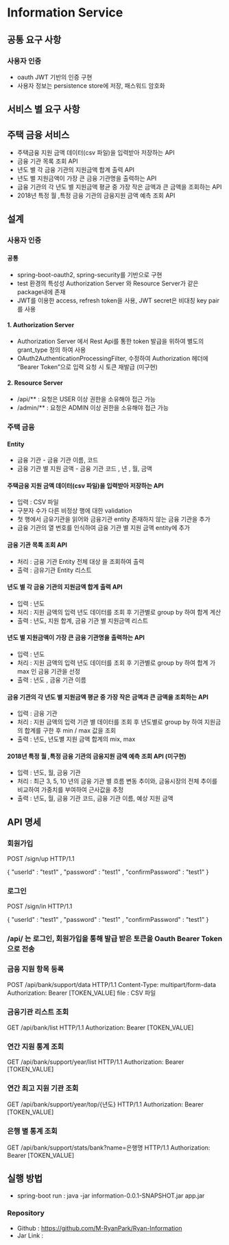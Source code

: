 # Information Service

## 공통 요구 사항
### 사용자 인증
* oauth JWT 기반의 인증 구현
* 사용자 정보는 persistence store에 저장, 패스워드 암호화  

## 서비스 별 요구 사항
## 주택 금융 서비스
* 주택금융 지원 금액 데이터(csv 파일)을 입력받아 저장하는 API
* 금융 기관 목록 조회 API
* 년도 별 각 금융 기관의 지원금액 합계 출력 API
* 년도 별 지원금액이 가장 큰 금융 기관명을 출력하는 API 
* 금융 기관의 각 년도 별 지원금액 평균 중 가장 작은 금액과 큰 금액을 조회하는 API
* 2018년 특정 월 ,특정 금융 기관의 금융지원 금액 예측 조회 API

## 설계

### 사용자 인증
#### 공통
* spring-boot-oauth2, spring-security를 기반으로 구현
* test 환경의 특성성 Authorization Server 와 Resource Server가 같은 package내에 존재
* JWT를 이용한 access, refresh token을 사용, JWT secret은 비대칭 key pair를 사용
#### 1. Authorization Server
* Authorization Server 에서 Rest Api를 통한 token 발급을 위하여 별도의 grant_type 정의 하여 사용
* OAuth2AuthenticationProcessingFilter, 수정하여  Authorization 헤더에 “Bearer Token”으로 입력 요청 시 토큰 재발급 (미구현)
#### 2. Resource Server
* /api/** : 요청은 USER 이상 권한을 소유해야 접근 가능
* /admin/** : 요청은 ADMIN 이상 권한을 소유해야 접근 가능 


### 주택 금융
#### Entity
* 금융 기관 - 금융 기관 이름, 코드 
* 금융 기관 별 지원 금액 - 금융 기관 코드 , 년 , 월, 금액
#### 주택금융 지원 금액 데이터(csv 파일)을 입력받아 저장하는 API
* 입력 : CSV 파일 
* 구분자 수가 다른 비정상 행에 대한 validation
* 첫 행에서 금유기관을 읽어와 금융기관 entity 존재하지 않는 금융 기관을 추가
* 금융 기관의 열 번호를 인식하여 금융 기관 별 지원 금액 entity에 추가 
#### 금융 기관 목록 조회 API
* 처리 : 금융 기관 Entity 전체 대상 을 조회하여 출력 
* 출력 : 금유기관 Entity 리스트 
#### 년도 별 각 금융 기관의 지원금액 합계 출력 API
* 입력 : 년도
* 처리 : 지원 금액의 입력 년도 데이터를 조회 후 기관별로 group by 하여 합계 계산
* 출력 : 년도, 지원 합계, 금융 기관 별 지원금액 리스트 
#### 년도 별 지원금액이 가장 큰 금융 기관명을 출력하는 API
* 입력 : 년도 
* 처리 : 지원 금액의 입력 년도 데이터를 조회 후 기관별로 group by 하여 합계 가 max 인 금융 기관을 선정
* 출력 : 년도 , 금융 기관 이름
#### 금융 기관의 각 년도 별 지원금액 평균 중 가장 작은 금액과 큰 금액을 조회하는 API
* 입력 : 금융 기관
* 처리 : 지원 금액의 입력 기관 별 데이터를 조회 후 년도별로 group by 하여 지원금의 합계를 구한 후 min / max 값을 조회 
* 출력 : 년도, 년도별 지원 금액 합계의 mix, max
#### 2018년 특정 월 ,특정 금융 기관의 금융지원 금액 예측 조회 API (미구현)
* 입력 : 년도, 월, 금융 기관
* 처리 : 최근 3, 5, 10 년의 금융 기관 별 흐름 변동 추이와, 금융시장의 전체 추이를 비교하여 가중치를 부여하여 근사값을 추정 
* 출력 : 년도, 월, 금융 기관 코드, 금융 기관 이름, 예상 지원 금액 

## API 명세 

### 회원가입
POST /sign/up HTTP/1.1

{
	"userId" : "test1"
	, "password" : "test1"
	, "confirmPassword" : "test1"
}

### 로그인
POST /sign/in HTTP/1.1

{
	"userId" : "test1"
	, "password" : "test1"
	, "confirmPassword" : "test1"
}

### /api/ 는 로그인, 회원가입을 통해 발급 받은 토큰을 Oauth Bearer Token 으로 전송

### 금융 지원 항목 등록 
POST /api/bank/support/data HTTP/1.1
Content-Type: multipart/form-data
Authorization: Bearer [TOKEN_VALUE]
file : CSV 파일 

### 금융기관 리스트 조회
GET /api/bank/list HTTP/1.1
Authorization: Bearer [TOKEN_VALUE]

### 연간 지원 통계 조회
GET /api/bank/support/year/list HTTP/1.1
Authorization: Bearer [TOKEN_VALUE]

### 연간 최고 지원 기관 조회
GET /api/bank/support/year/top/{년도} HTTP/1.1
Authorization: Bearer [TOKEN_VALUE]

### 은행 별 통계 조회
GET /api/bank/support/stats/bank?name=은행명 HTTP/1.1
Authorization: Bearer [TOKEN_VALUE]


## 실행 방법 
* spring-boot run : java -jar information-0.0.1-SNAPSHOT.jar app.jar

### Repository
* Github : https://github.com/M-RyanPark/Ryan-Information
* Jar Link : 
